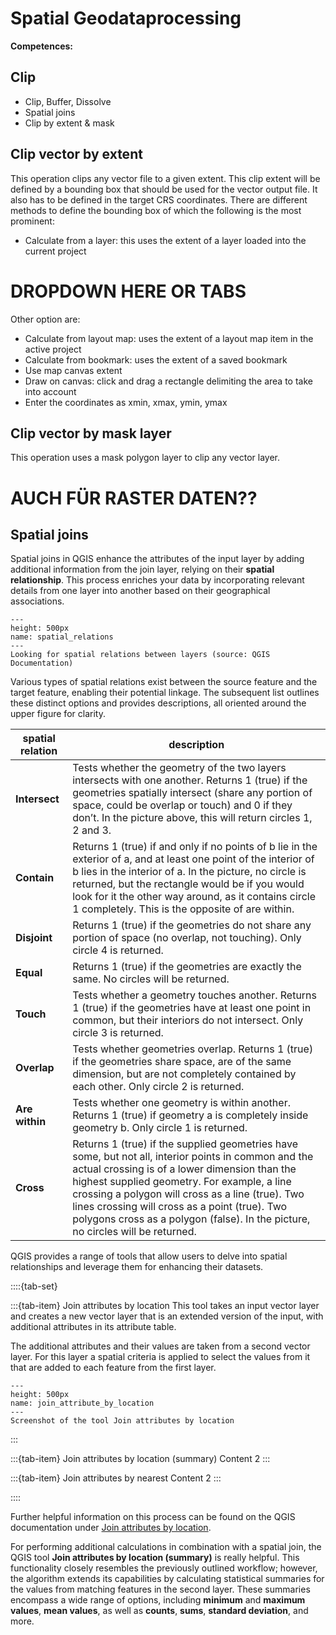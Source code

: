 # Spatial Geodataprocessing
**Competences:**

## Clip



* Clip, Buffer, Dissolve
* Spatial joins
* Clip by extent & mask

## Clip vector by extent

This operation clips any vector file to a given extent. This clip extent will be defined by a bounding box that should be used for the vector output file. It also has to be defined in the target CRS coordinates. There are different methods to define the bounding box of which the following is the most prominent:
* Calculate from a layer: this uses the extent of a layer loaded into the current project

# DROPDOWN HERE OR TABS
Other option are:
* Calculate from layout map: uses the extent of a layout map item in the active project
* Calculate from bookmark: uses the extent of a saved bookmark
* Use map canvas extent
* Draw on canvas: click and drag a rectangle delimiting the area to take into account
* Enter the coordinates as xmin, xmax, ymin, ymax

## Clip vector by mask layer

This operation uses a mask polygon layer to clip any vector layer.

# AUCH FÜR RASTER DATEN??

## Spatial joins
Spatial joins in QGIS enhance the attributes of the input layer by adding additional information from the join layer, relying on their __spatial relationship__. This process enriches your data by incorporating relevant details from one layer into another based on their geographical associations.

```{figure} /fig/en_select_by_location.png
---
height: 500px
name: spatial_relations
---
Looking for spatial relations between layers (source: QGIS Documentation)
```
Various types of spatial relations exist between the source feature and the target feature, enabling their potential linkage. The subsequent list outlines these distinct options and provides descriptions, all oriented around the upper figure for clarity.

| spatial relation | description
|------------------|---------------------------------
| __Intersect__    | Tests whether the geometry of the two layers intersects with one another. Returns 1 (true) if the geometries spatially intersect (share any portion of space, could be overlap or touch) and 0 if they don’t. In the picture above, this will return circles 1, 2 and 3.
| __Contain__      | Returns 1 (true) if and only if no points of b lie in the exterior of a, and at least one point of the interior of b lies in the interior of a. In the picture, no circle is returned, but the rectangle would be if you would look for it the other way around, as it contains circle 1 completely. This is the opposite of are within.
| __Disjoint__     | Returns 1 (true) if the geometries do not share any portion of space (no overlap, not touching). Only circle 4 is returned.
| __Equal__        | Returns 1 (true) if the geometries are exactly the same. No circles will be returned.
| __Touch__        | Tests whether a geometry touches another. Returns 1 (true) if the geometries have at least one point in common, but their interiors do not intersect. Only circle 3 is returned.
| __Overlap__      |Tests whether geometries overlap. Returns 1 (true) if the geometries share space, are of the same dimension, but are not completely contained by each other. Only circle 2 is returned.
| __Are within__   | Tests whether one geometry is within another. Returns 1 (true) if geometry a is completely inside geometry b. Only circle 1 is returned.
| __Cross__        | Returns 1 (true) if the supplied geometries have some, but not all, interior points in common and the actual crossing is of a lower dimension than the highest supplied geometry. For example, a line crossing a polygon will cross as a line (true). Two lines crossing will cross as a point (true). Two polygons cross as a polygon (false). In the picture, no circles will be returned.

QGIS provides a range of tools that allow users to delve into spatial relationships and leverage them for enhancing their datasets.

::::{tab-set}

:::{tab-item} Join attributes by location
This tool takes an input vector layer and creates a new vector layer that is an extended version of the input, with additional attributes in its attribute table.

The additional attributes and their values are taken from a second vector layer. For this layer a spatial criteria is applied to select the values from it that are added to each feature from the first layer.

```{figure} /fig/en_join_attributes_by_location.png
---
height: 500px
name: join_attribute_by_location
---
Screenshot of the tool Join attributes by location
```

:::

:::{tab-item} Join attributes by location (summary)
Content 2
:::

:::{tab-item} Join attributes by nearest
Content 2
:::

::::

Further helpful information on this process can be found on the QGIS documentation under [Join attributes by location](https://docs.qgis.org/3.28/en/docs/user_manual/processing_algs/qgis/vectorgeneral.html?highlight=join%20attributes%20location#join-attributes-by-location).

For performing additional calculations in combination with a spatial join, the QGIS tool  __Join attributes by location (summary)__ is really helpful. This functionality closely resembles the previously outlined workflow; however, the algorithm extends its capabilities by calculating statistical summaries for the values from matching features in the second layer. These summaries encompass a wide range of options, including __minimum__ and __maximum values__, __mean values__, as well as __counts__, __sums__, __standard deviation__, and more.